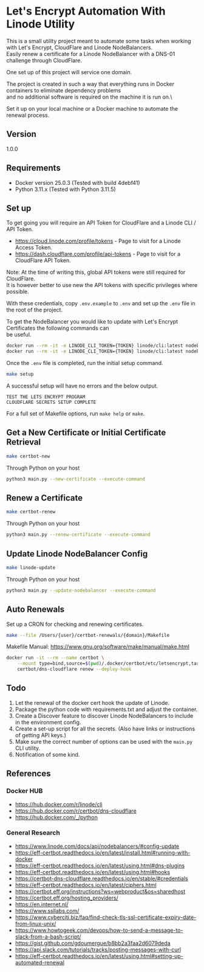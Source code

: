 # Let's Encrypt Automation With Linode Utility

This is a small utility project meant to automate some tasks when working with Let's Encrypt, CloudFlare and Linode NodeBalancers.\
Easily renew a certificate for a Linode NodeBalancer with a DNS-01 challenge through CloudFlare.

One set up of this project will service one domain.

The project is created in such a way that everything runs in Docker containers to eliminate dependency problems\
and no additional software is required on the machine it is run on.\

Set it up on your local machine or a Docker machine to automate the renewal process.

## Version

1.0.0

## Requirements

- Docker version 25.0.3 (Tested with build 4debf41)
- Python 3.11.x (Tested with Python 3.11.5)

## Set up

To get going you will require an API Token for CloudFlare and a Linode CLI / API Token.

- https://cloud.linode.com/profile/tokens - Page to visit for a Linode Access Token.
- https://dash.cloudflare.com/profile/api-tokens - Page to visit for a CloudFlare API Token.

Note: At the time of writing this, global API tokens were still required for CloudFlare. \
It is however better to use new the API tokens with specific privileges where possible.

With these credentials, copy `.env.example` to `.env` and set up the `.env` file in the root of the project.

To get the NodeBalancer you would like to update with Let's Encrypt Certificates the following commands can \
be useful.

```bash
docker run --rm -it -e LINODE_CLI_TOKEN={TOKEN} linode/cli:latest nodebalancers list
docker run --rm -it -e LINODE_CLI_TOKEN={TOKEN} linode/cli:latest nodebalancers configs-list {NODEBALANCER_ID}
```

Once the `.env` file is completed, run the initial setup command.

```bash
make setup
```

A successful setup will have no errors and the below output.

```text
TEST THE LETS ENCRYPT PROGRAM
CLOUDFLARE SECRETS SETUP COMPLETE
```


For a full set of Makefile options, run `make help` or `make`.

## Get a New Certificate or Initial Certificate Retrieval

```bash
make certbot-new
```

Through Python on your host

```bash
python3 main.py --new-certificate --execute-command
```

## Renew a Certificate

```bash
make certbot-renew
```

Through Python on your host

```bash
python3 main.py --renew-certificate --execute-command
```

## Update Linode NodeBalancer Config

```bash
make linode-update
```

Through Python on your host

```bash
python3 main.py --update-nodebalancer --execute-command
```

## Auto Renewals

Set up a CRON for checking and renewing certificates.

```bash
make --file /Users/{user}/certbot-renewals/{domain}/Makefile
```
Makefile Manual: https://www.gnu.org/software/make/manual/make.html

```bash
docker run -it --rm --name certbot \
    --mount type=bind,source=$(pwd)/.docker/certbot/etc/letsencrypt,target=/etc/letsencrypt \
    certbot/dns-cloudflare renew --deploy-hook
```

## Todo
1. Let the renewal of the docker cert hook the update of Linode.
2. Package the python code with requirements.txt and adjust the container.
3. Create a Discover feature to discover Linode NodeBalancers to include in the environment config.
4. Create a set-up script for all the secrets. (Also have links or instructions of getting API keys.)
5. Make sure the correct number of options can be used with the `main.py` CLI utility.
6. Notification of some kind.

## References
### Docker HUB
- https://hub.docker.com/r/linode/cli
- https://hub.docker.com/r/certbot/dns-cloudflare
- https://hub.docker.com/_/python

### General Research
- https://www.linode.com/docs/api/nodebalancers/#config-update
- https://eff-certbot.readthedocs.io/en/latest/install.html#running-with-docker
- https://eff-certbot.readthedocs.io/en/latest/using.html#dns-plugins
- https://eff-certbot.readthedocs.io/en/latest/using.html#hooks
- https://certbot-dns-cloudflare.readthedocs.io/en/stable/#credentials
- https://eff-certbot.readthedocs.io/en/latest/ciphers.html
- https://certbot.eff.org/instructions?ws=webproduct&os=sharedhost
- https://certbot.eff.org/hosting_providers/
- https://en.internet.nl/
- https://www.ssllabs.com/
- https://www.cyberciti.biz/faq/find-check-tls-ssl-certificate-expiry-date-from-linux-unix/
- https://www.howtogeek.com/devops/how-to-send-a-message-to-slack-from-a-bash-script/
- https://gist.github.com/gdoumergue/b8bb2a3faa2d6079deda
- https://api.slack.com/tutorials/tracks/posting-messages-with-curl
- https://eff-certbot.readthedocs.io/en/latest/using.html#setting-up-automated-renewal